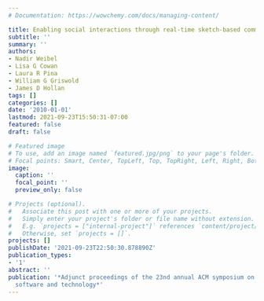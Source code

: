 ```yaml
---
# Documentation: https://wowchemy.com/docs/managing-content/

title: Enabling social interactions through real-time sketch-based communication
subtitle: ''
summary: ''
authors:
- Nadir Weibel
- Lisa G Cowan
- Laura R Pina
- William G Griswold
- James D Hollan
tags: []
categories: []
date: '2010-01-01'
lastmod: 2021-09-23T15:50:31-07:00
featured: false
draft: false

# Featured image
# To use, add an image named `featured.jpg/png` to your page's folder.
# Focal points: Smart, Center, TopLeft, Top, TopRight, Left, Right, BottomLeft, Bottom, BottomRight.
image:
  caption: ''
  focal_point: ''
  preview_only: false

# Projects (optional).
#   Associate this post with one or more of your projects.
#   Simply enter your project's folder or file name without extension.
#   E.g. `projects = ["internal-project"]` references `content/project/deep-learning/index.md`.
#   Otherwise, set `projects = []`.
projects: []
publishDate: '2021-09-23T22:50:30.878890Z'
publication_types:
- '1'
abstract: ''
publication: '*Adjunct proceedings of the 23nd annual ACM symposium on User interface
  software and technology*'
---
```

